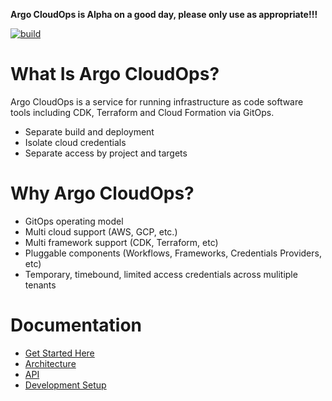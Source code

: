 **Argo CloudOps is Alpha on a good day, please only use as appropriate!!!**

[![build](https://github.com/argoproj-labs/argo-cloudops/actions/workflows/build.yaml/badge.svg)](https://github.com/argoproj-labs/argo-cloudops/actions/workflows/build.yaml)

# What Is Argo CloudOps?

Argo CloudOps is a service for running infrastructure as code software tools
including CDK, Terraform and Cloud Formation via GitOps.

* Separate build and deployment
* Isolate cloud credentials
* Separate access by project and targets

# Why Argo CloudOps?

* GitOps operating model
* Multi cloud support (AWS, GCP, etc.)
* Multi framework support (CDK, Terraform, etc)
* Pluggable components (Workflows, Frameworks, Credentials Providers, etc)
* Temporary, timebound, limited access credentials across mulitiple tenants

# Documentation

* [Get Started Here](/docs/quickstart.md)
* [Architecture](/docs/architecture.md)
* [API](/docs/developers/api.md)
* [Development Setup](/docs/developers/development-env.md)
